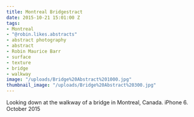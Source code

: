 ```yaml
---
title: Montreal Bridgestract
date: 2015-10-21 15:01:00 Z
tags:
- Montreal
- "@robin.likes.abstracts"
- abstract photography
- abstract
- Robin Maurice Barr
- surface
- texture
- bridge
- walkway
image: "/uploads/Bridge%20Abstract%201000.jpg"
thumbnail_image: "/uploads/Bridge%20Abstract%20300.jpg"
---
```


Looking down at the walkway of a bridge in Montreal, Canada. iPhone 6. October 2015